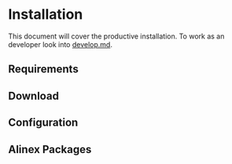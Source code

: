 Installation
=================================================

This document will cover the productive installation. To work as an developer
look into [develop.md](develop.md.html).


Requirements
-------------------------------------------------

Download
-------------------------------------------------

Configuration
-------------------------------------------------

Alinex Packages
-------------------------------------------------
